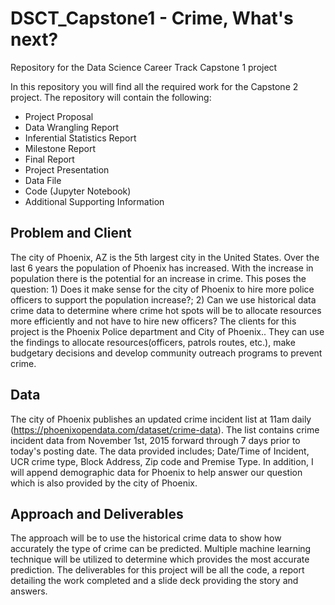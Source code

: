# DSCT_Capstone1 - Crime, What's next?
Repository for the Data Science Career Track Capstone 1 project

In this repository you will find all the required work for the Capstone 2 project. The repository will contain the following:
* Project Proposal
* Data Wrangling Report
* Inferential Statistics Report
* Milestone Report
* Final Report
* Project Presentation
* Data File
* Code (Jupyter Notebook)
* Additional Supporting Information

## Problem and Client
The city of Phoenix, AZ is the 5th largest city in the United States. Over the last 6 years the population of Phoenix has increased. With the increase in population there is the potential for an increase in crime. This poses the question: 1) Does it make sense for the city of Phoenix to hire more police officers to support the population increase?; 2) Can we use historical data crime data to determine where crime hot spots will be to allocate resources more efficiently and not have to hire new officers? The clients for this project is the Phoenix Police department and City of Phoenix.. They can use the findings to allocate resources(officers, patrols routes, etc.), make budgetary decisions and develop community outreach programs to prevent crime. 

## Data
The city of Phoenix publishes an updated crime incident list at 11am daily (https://phoenixopendata.com/dataset/crime-data).  The list contains crime incident data from November 1st, 2015 forward through 7 days prior to today's posting date. The data provided  includes; Date/Time of Incident, UCR crime type, Block Address, Zip code and Premise Type. In addition, I will append demographic data for Phoenix to help answer our question which is also provided by the city of Phoenix. 

## Approach and Deliverables
The approach will be to use the historical crime data to show how accurately the type of crime can be predicted.  Multiple machine learning technique will be utilized to determine which provides the most accurate prediction. The deliverables for this project will be all the code, a report detailing the work completed and a slide deck providing the story and answers.
